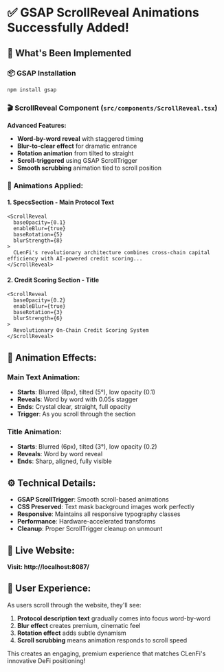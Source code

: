 # ✅ GSAP ScrollReveal Animations Successfully Added!

## 🚀 What's Been Implemented

### 📦 **GSAP Installation**
```bash
npm install gsap
```

### 🎬 **ScrollReveal Component** (`src/components/ScrollReveal.tsx`)
**Advanced Features:**
- **Word-by-word reveal** with staggered timing
- **Blur-to-clear effect** for dramatic entrance
- **Rotation animation** from tilted to straight
- **Scroll-triggered** using GSAP ScrollTrigger
- **Smooth scrubbing** animation tied to scroll position

### 🎯 **Animations Applied:**

#### 1. **SpecsSection - Main Protocol Text**
```tsx
<ScrollReveal
  baseOpacity={0.1}
  enableBlur={true}
  baseRotation={5}
  blurStrength={8}
>
  CLenFi's revolutionary architecture combines cross-chain capital efficiency with AI-powered credit scoring...
</ScrollReveal>
```

#### 2. **Credit Scoring Section - Title**
```tsx
<ScrollReveal
  baseOpacity={0.2}
  enableBlur={true}
  baseRotation={3}
  blurStrength={6}
>
  Revolutionary On-Chain Credit Scoring System
</ScrollReveal>
```

## 🎨 **Animation Effects:**

### **Main Text Animation:**
- **Starts**: Blurred (8px), tilted (5°), low opacity (0.1)
- **Reveals**: Word by word with 0.05s stagger
- **Ends**: Crystal clear, straight, full opacity
- **Trigger**: As you scroll through the section

### **Title Animation:**
- **Starts**: Blurred (6px), tilted (3°), low opacity (0.2)
- **Reveals**: Word by word reveal
- **Ends**: Sharp, aligned, fully visible

## ⚙️ **Technical Details:**
- **GSAP ScrollTrigger**: Smooth scroll-based animations
- **CSS Preserved**: Text mask background images work perfectly
- **Responsive**: Maintains all responsive typography classes
- **Performance**: Hardware-accelerated transforms
- **Cleanup**: Proper ScrollTrigger cleanup on unmount

## 🚀 **Live Website:**
**Visit: http://localhost:8087/**

## 🎯 **User Experience:**
As users scroll through the website, they'll see:
1. **Protocol description text** gradually comes into focus word-by-word
2. **Blur effect** creates premium, cinematic feel
3. **Rotation effect** adds subtle dynamism
4. **Scroll scrubbing** means animation responds to scroll speed

This creates an engaging, premium experience that matches CLenFi's innovative DeFi positioning!